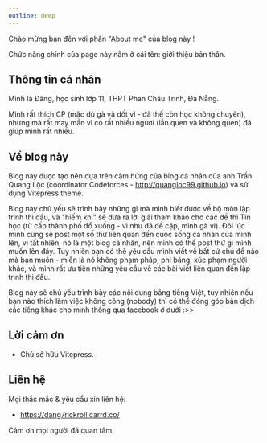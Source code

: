 ```yaml
---
outline: deep
---
```


Chào mừng bạn đến với phần "About me" của blog này !

Chức năng chính của page này nằm ở cái tên: giới thiệu bản thân.

## Thông tin cá nhân

Mình là Đăng, học sinh lớp 11, THPT Phan Châu Trinh, Đà Nẵng.

Mình rất thích CP (mặc dù gà và dốt vl - đã thế còn học không chuyên), nhưng mà rất may mắn vì có rất nhiều người (lẫn quen và không quen) đã giúp mình rất nhiều.

## Về blog này
Blog này được tạo nên dựa trên cảm hứng của blog cá nhân của anh Trần Quang Lộc (coordinator Codeforces - http://quangloc99.github.io) và sử dụng Vitepress theme.

Blog này chủ yếu sẽ trình bày những gì mà mình biết được về bộ môn lập trình thi đấu, và "hiếm khi" sẽ đưa ra lời giải tham khảo cho các đề thi Tin học (từ cấp thành phố đổ xuống - vì như đã đề cập, mình gà vl). Đôi lúc mình cũng sẽ post một số thứ liên quan đến cuộc sống cá nhân của mình lên, vì tất nhiên, nó là một blog cá nhân, nên mình có thể post thứ gì mình muốn lên đây. Tuy nhiên bạn có thể yêu cầu mình viết về bất cứ chủ đề nào mà bạn muốn - miễn là nó không phạm pháp, phỉ báng, xúc phạm người khác, và mình rất ưu tiên những yêu cầu về các bài viết liên quan đến lập trình thi đấu.

Blog này sẽ chủ yếu trình bày các nội dung bằng tiếng Việt, tuy nhiên nếu bạn nào thích làm việc không công (nobody) thì có thể đóng góp bản dịch các tiếng khác cho mình thông qua facebook ở dưới :>>

## Lời cảm ơn
- Chủ sở hữu Vitepress.

## Liên hệ
Mọi thắc mắc & yêu cầu xin liên hệ:
- https://dang7rickroll.carrd.co/

Cảm ơn mọi người đã quan tâm.